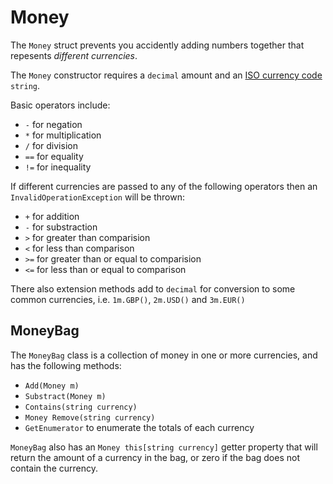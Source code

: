 # Money

The `Money` struct prevents you accidently adding numbers together that repesents *different currencies*.

The `Money` constructor requires a `decimal` amount and an [ISO currency code](https://en.wikipedia.org/wiki/ISO_4217) `string`.

Basic operators include:

* `-` for negation
* `*` for multiplication
* `/` for division
* `==` for equality
* `!=` for inequality

If different currencies are passed to any of the following operators then an `InvalidOperationException` will be thrown:

* `+` for addition
* `-` for substraction
* `>` for greater than comparision
* `<` for less than comparison
* `>=` for greater than or equal to comparision
* `<=` for less than or equal to comparison

There also extension methods add to `decimal` for conversion to some common currencies, i.e. `1m.GBP()`, `2m.USD()` and `3m.EUR()`

## MoneyBag

The `MoneyBag` class is a collection of money in one or more currencies, and has the following methods:

* `Add(Money m)`
* `Substract(Money m)`
* `Contains(string currency)`
* `Money Remove(string currency)`
* `GetEnumerator` to enumerate the totals of each currency

`MoneyBag` also has an `Money this[string currency]` getter property that will return the amount of a currency in the bag, or zero if the bag does not contain the currency.

